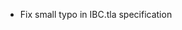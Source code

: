 *   Fix small typo in IBC.tla specification

[#1285]: https://github.com/informalsystems/ibc-rs/pull/1285
